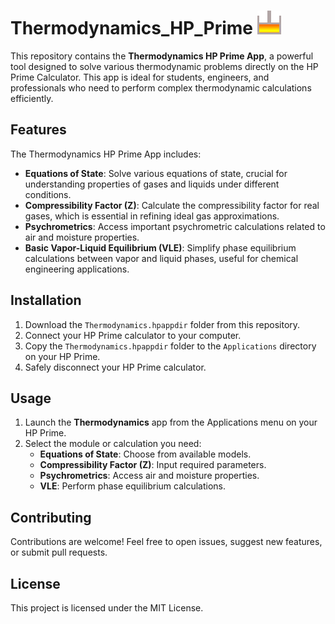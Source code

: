 # Thermodynamics_HP_Prime ![App Icon](https://github.com/bryanpiguave/Thermodynamics_HP_Prime/blob/master/Thermodynamics.hpappdir/icon.png)

This repository contains the **Thermodynamics HP Prime App**, a powerful tool designed to solve various thermodynamic problems directly on the HP Prime Calculator. This app is ideal for students, engineers, and professionals who need to perform complex thermodynamic calculations efficiently.

## Features

The Thermodynamics HP Prime App includes:

- **Equations of State**: Solve various equations of state, crucial for understanding properties of gases and liquids under different conditions.
- **Compressibility Factor (Z)**: Calculate the compressibility factor for real gases, which is essential in refining ideal gas approximations.
- **Psychrometrics**: Access important psychrometric calculations related to air and moisture properties.
- **Basic Vapor-Liquid Equilibrium (VLE)**: Simplify phase equilibrium calculations between vapor and liquid phases, useful for chemical engineering applications.

## Installation

1. Download the `Thermodynamics.hpappdir` folder from this repository.
2. Connect your HP Prime calculator to your computer.
3. Copy the `Thermodynamics.hpappdir` folder to the `Applications` directory on your HP Prime.
4. Safely disconnect your HP Prime calculator.

## Usage

1. Launch the **Thermodynamics** app from the Applications menu on your HP Prime.
2. Select the module or calculation you need:
   - **Equations of State**: Choose from available models.
   - **Compressibility Factor (Z)**: Input required parameters.
   - **Psychrometrics**: Access air and moisture properties.
   - **VLE**: Perform phase equilibrium calculations.

## Contributing

Contributions are welcome! Feel free to open issues, suggest new features, or submit pull requests.

## License

This project is licensed under the MIT License.
